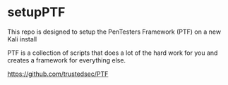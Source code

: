 # setupPTF

This repo is designed to setup the PenTesters Framework (PTF) on a new Kali install

PTF is a collection of scripts that does a lot of the hard work for you and creates a framework for everything else.

https://github.com/trustedsec/PTF
